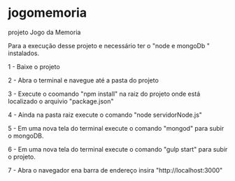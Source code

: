# jogomemoria
projeto Jogo da Memoria

Para a execução desse projeto e necessário ter o "node e mongoDb "  instalados.


1 - Baixe o projeto

2 - Abra o terminal e navegue até a pasta do projeto

3 - Execute o coomando "npm install" na raiz do projeto onde está localizado o arquivio "package.json"

4 - Ainda na pasta raiz execute o comando "node servidorNode.js"

5 - Em uma nova tela do terminal execute o comando "mongod"  para subir o mongoDB.

6 - Em uma nova tela do terminal execute o comando "gulp start"  para subir o projeto.

7 - Abra o navegador ena barra de endereço insira "http://localhost:3000"
